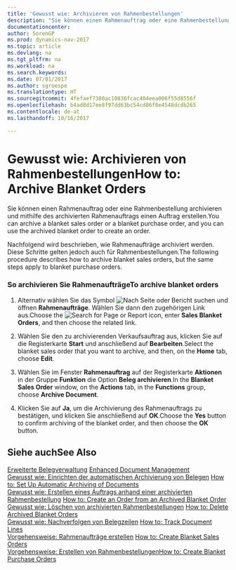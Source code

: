 ```yaml
---
title: 'Gewusst wie: Archivieren von Rahmenbestellungen'
description: "Sie können einen Rahmenauftrag oder eine Rahmenbestellung archivieren und mithilfe des archivierten Rahmenauftrags einen Auftrag erstellen."
documentationcenter: 
author: SorenGP
ms.prod: dynamics-nav-2017
ms.topic: article
ms.devlang: na
ms.tgt_pltfrm: na
ms.workload: na
ms.search.keywords: 
ms.date: 07/01/2017
ms.author: sgroespe
ms.translationtype: HT
ms.sourcegitcommit: 4fefaef7380ac10836fcac404eea006f55d8556f
ms.openlocfilehash: b4ad8d17ee8f97dd63bc54cd86f8e4548dcdb265
ms.contentlocale: de-at
ms.lasthandoff: 10/16/2017

---
```

# <a name="how-to-archive-blanket-orders"></a><span data-ttu-id="39670-103">Gewusst wie: Archivieren von Rahmenbestellungen</span><span class="sxs-lookup"><span data-stu-id="39670-103">How to: Archive Blanket Orders</span></span>
<span data-ttu-id="39670-104">Sie können einen Rahmenauftrag oder eine Rahmenbestellung archivieren und mithilfe des archivierten Rahmenauftrags einen Auftrag erstellen.</span><span class="sxs-lookup"><span data-stu-id="39670-104">You can archive a blanket sales order or a blanket purchase order, and you can use the archived blanket order to create an order.</span></span>  
  
 <span data-ttu-id="39670-105">Nachfolgend wird beschrieben, wie Rahmenaufträge archiviert werden. Diese Schritte gelten jedoch auch für Rahmenbestellungen.</span><span class="sxs-lookup"><span data-stu-id="39670-105">The following procedure describes how to archive blanket sales orders, but the same steps apply to blanket purchase orders.</span></span>  
  
### <a name="to-archive-blanket-orders"></a><span data-ttu-id="39670-106">So archivieren Sie Rahmenaufträge</span><span class="sxs-lookup"><span data-stu-id="39670-106">To archive blanket orders</span></span>  
  
1.  <span data-ttu-id="39670-107">Alternativ wählen Sie das Symbol ![Nach Seite oder Bericht suchen](media/ui-search/search_small.png "Nach Seite oder Bericht suchen") und öffnen **Rahmenaufträge**. Wählen Sie dann den zugehörigen Link aus.</span><span class="sxs-lookup"><span data-stu-id="39670-107">Choose the ![Search for Page or Report](media/ui-search/search_small.png "Search for Page or Report icon") icon, enter **Sales Blanket Orders**, and then choose the related link.</span></span>  
  
2.  <span data-ttu-id="39670-108">Wählen Sie den zu archivierenden Verkaufsauftrag aus, klicken Sie auf die Registerkarte **Start** und anschließend auf **Bearbeiten**.</span><span class="sxs-lookup"><span data-stu-id="39670-108">Select the blanket sales order that you want to archive, and then, on the **Home** tab, choose **Edit**.</span></span>  
  
3.  <span data-ttu-id="39670-109">Wählen Sie im Fenster **Rahmenauftrag** auf der Registerkarte **Aktionen** in der Gruppe **Funktion** die Option **Beleg archivieren**.</span><span class="sxs-lookup"><span data-stu-id="39670-109">In the **Blanket Sales Order** window, on the **Actions** tab, in the **Functions** group, choose **Archive Document**.</span></span>  
  
4.  <span data-ttu-id="39670-110">Klicken Sie auf **Ja**, um die Archivierung des Rahmenauftrags zu bestätigen, und klicken Sie anschließend auf **OK**.</span><span class="sxs-lookup"><span data-stu-id="39670-110">Choose the **Yes** button to confirm archiving of the blanket order, and then choose the **OK** button.</span></span>  
  
## <a name="see-also"></a><span data-ttu-id="39670-111">Siehe auch</span><span class="sxs-lookup"><span data-stu-id="39670-111">See Also</span></span>  
 <span data-ttu-id="39670-112">[Erweiterte Belegverwaltung](enhanced-document-management.md) </span><span class="sxs-lookup"><span data-stu-id="39670-112">[Enhanced Document Management](enhanced-document-management.md) </span></span>  
 <span data-ttu-id="39670-113">[Gewusst wie: Einrichten der automatischen Archivierung von Belegen](how-to-set-up-automatic-archiving-of-documents.md) </span><span class="sxs-lookup"><span data-stu-id="39670-113">[How to: Set Up Automatic Archiving of Documents](how-to-set-up-automatic-archiving-of-documents.md) </span></span>  
 <span data-ttu-id="39670-114">[Gewusst wie: Erstellen eines Auftrags anhand einer archivierten Rahmenbestellung](how-to-create-an-order-from-an-archived-blanket-order.md) </span><span class="sxs-lookup"><span data-stu-id="39670-114">[How to: Create an Order from an Archived Blanket Order](how-to-create-an-order-from-an-archived-blanket-order.md) </span></span>  
 <span data-ttu-id="39670-115">[Gewusst wie: Löschen von archivierten Rahmenbestellungen](how-to-delete-archived-blanket-orders.md) </span><span class="sxs-lookup"><span data-stu-id="39670-115">[How to: Delete Archived Blanket Orders](how-to-delete-archived-blanket-orders.md) </span></span>  
 <span data-ttu-id="39670-116">[Gewusst wie: Nachverfolgen von Belegzeilen](how-to-track-document-lines.md) </span><span class="sxs-lookup"><span data-stu-id="39670-116">[How to: Track Document Lines](how-to-track-document-lines.md) </span></span>  
 <span data-ttu-id="39670-117">[Vorgehensweise: Rahmenaufträge erstellen](how-to-create-blanket-sales-orders.md) </span><span class="sxs-lookup"><span data-stu-id="39670-117">[How to: Create Blanket Sales Orders](how-to-create-blanket-sales-orders.md) </span></span>  
 [<span data-ttu-id="39670-118">Vorgehensweise: Erstellen von Rahmenbestellungen</span><span class="sxs-lookup"><span data-stu-id="39670-118">How to: Create Blanket Purchase Orders</span></span>](how-to-create-blanket-purchase-orders.md)
